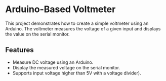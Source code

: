 # Arduino-Based Voltmeter

This project demonstrates how to create a simple voltmeter using an Arduino. The voltmeter measures the voltage of a given input and displays the value on the serial monitor.

## Features
- Measure DC voltage using an Arduino.
- Display the measured voltage on the serial monitor.
- Supports input voltage higher than 5V with a voltage divider).

